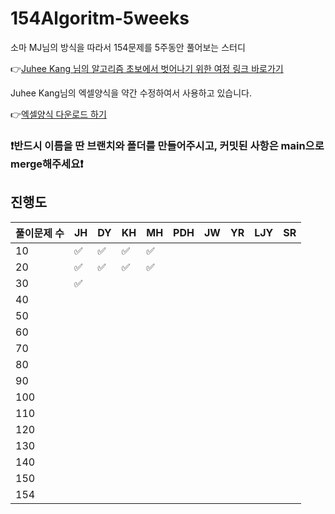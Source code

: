 # 154Algoritm-5weeks

소마 MJ님의 방식을 따라서 154문제를 5주동안 풀어보는 스터디

👉[Juhee Kang 님의 알고리즘 초보에서 벗어나기 위한 여정 링크 바로가기](https://claudiajkang.medium.com/%EC%95%8C%EA%B3%A0%EB%A6%AC%EC%A6%98-%EC%B4%88%EB%B3%B4%EC%97%90%EC%84%9C-%EB%B2%97%EC%96%B4%EB%82%98%EA%B8%B0-%EC%9C%84%ED%95%9C-%EC%97%AC%EC%A0%95-1ffb6bdfec6b)

Juhee Kang님의 엑셀양식을 약간 수정하여서 사용하고 있습니다.

👉[엑셀양식 다운로드 하기](https://docs.google.com/spreadsheets/d/1QXTwCkL-f9BbYO15qe2NCnqzQ03vuOh2ZA_nmWpZCCo/edit?usp=sharing)

### ❗️반드시 이름을 딴 브랜치와 폴더를 만들어주시고, 커밋된 사항은 main으로 merge해주세요❗️

## 진행도

| 풀이문제 수 | JH  | DY  | KH  | MH  | PDH | JW  | YR | LJY| SR |
| ----------- | --- | --- | --- | --- | --- | --- | --- | --- |  --- |
| 10          | ✅  | ✅ |  ✅  |  ✅  |     |     |     |     |     |
| 20          | ✅  | ✅ |  ✅  |  ✅ |     |     |     |     |     |
| 30          | ✅  |     |     |     |     |     |     |     |     |
| 40          |     |     |     |     |     |     |     |     |     |
| 50          |     |     |     |     |     |     |     |     |     |
| 60          |     |     |     |     |     |     |     |     |     |
| 70          |     |     |     |     |     |     |     |     |     |
| 80          |     |     |     |     |     |     |     |     |     |
| 90          |     |     |     |     |     |     |     |     |     |
| 100         |     |     |     |     |     |     |     |     |     |
| 110         |     |     |     |     |     |     |     |     |     |
| 120         |     |     |     |     |     |     |     |     |     |
| 130         |     |     |     |     |     |     |     |     |     |
| 140         |     |     |     |     |     |     |     |     |     |
| 150         |     |     |     |     |     |     |     |     |     |
| 154         |     |     |     |     |     |     |     |     |     |
